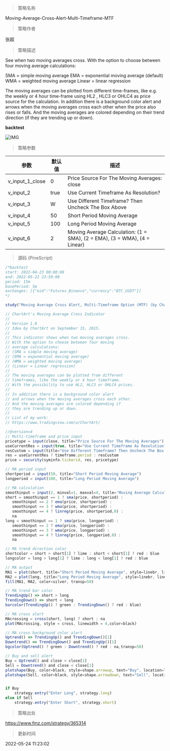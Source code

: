 
> 策略名称

Moving-Average-Cross-Alert-Multi-Timeframe-MTF

> 策略作者

张超

> 策略描述

See when two moving averages cross. With the option to choose between four moving average calculations:

SMA = simple moving average
EMA = exponential moving average (default)
WMA = weighted moving average
Linear = linear regression

The moving averages can be plotted from different time-frames, like e.g. the weekly or 4 hour time-frame using HL2 , HLC3 or OHLC4 as price source for the calculation. In addition there is a background color alert and arrows when the moving averages cross each other when the price also rises or falls. And the moving averages are colored depending on their trend direction (if they are trending up or down).



**backtest**

 ![IMG](https://www.fmz.com/upload/asset/177719604d95d13a9de.png) 

> 策略参数



|参数|默认值|描述|
|----|----|----|
|v_input_1_close|0|Price Source For The Moving Averages: close|high|low|open|hl2|hlc3|hlcc4|ohlc4|
|v_input_2|true|Use Current Timeframe As Resolution?|
|v_input_3|W|Use Different Timeframe? Then Uncheck The Box Above|
|v_input_4|50|Short Period Moving Average|
|v_input_5|100|Long Period Moving Average|
|v_input_6|2|Moving Average Calculation: (1 = SMA), (2 = EMA), (3 = WMA), (4 = Linear)|


> 源码 (PineScript)

``` javascript
/*backtest
start: 2022-04-23 00:00:00
end: 2022-05-22 23:59:00
period: 15m
basePeriod: 5m
exchanges: [{"eid":"Futures_Binance","currency":"BTC_USDT"}]
*/

study("Moving Average Cross Alert, Multi-Timeframe Option (MTF) (by ChartArt)", shorttitle="CA_-_MA_cross", overlay=true)

// ChartArt's Moving Average Cross Indicator
//
// Version 1.0
// Idea by ChartArt on September 15, 2015.
//
// This indicator shows when two moving averages cross.
// With the option to choose between four moving
// average calculations:
// (SMA = simple moving average)
// (EMA = exponential moving average)
// (WMA = weighted moving average)
// (Linear = Linear regression)
//
// The moving averages can be plotted from different
// timeframes, like the weekly or 4 hour timeframe.
// With the possibility to use HL2, HLC3 or OHLC4 prices.
// 
// In addition there is a background color alert
// and arrows when the moving averages cross each other.
// And the moving averages are colored depending if
// they are trending up or down.
//
// List of my work: 
// https://www.tradingview.com/u/ChartArt/

//@version=4
// Multi-timeframe and price input
pricetype = input(close, title="Price Source For The Moving Averages")
useCurrentRes = input(true, title="Use Current Timeframe As Resolution?")
resCustom = input(title="Use Different Timeframe? Then Uncheck The Box Above", defval="W")
res = useCurrentRes ? timeframe.period : resCustom
price = security(syminfo.tickerid, res, pricetype)

// MA period input
shortperiod = input(50, title="Short Period Moving Average")
longperiod = input(100, title="Long Period Moving Average")

// MA calculation
smoothinput = input(2, minval=1, maxval=4, title='Moving Average Calculation: (1 = SMA), (2 = EMA), (3 = WMA), (4 = Linear)')
short = smoothinput == 1 ? sma(price, shortperiod) :
   smoothinput == 2 ? ema(price, shortperiod) :
   smoothinput == 3 ? wma(price, shortperiod) :
   smoothinput == 4 ? linreg(price, shortperiod,0) :
   na
long = smoothinput == 1 ? sma(price, longperiod) :
   smoothinput == 2 ? ema(price, longperiod) :
   smoothinput == 3 ? wma(price, longperiod) :
   smoothinput == 4 ? linreg(price, longperiod,0) :
   na

// MA trend direction color
shortcolor = short > short[1] ? lime : short < short[1] ? red : blue
longcolor = long > long[1] ? lime : long < long[1] ? red : blue

// MA output
MA1 = plot(short, title="Short Period Moving Average", style=linebr, linewidth=2, color=shortcolor)
MA2 = plot(long, title="Long Period Moving Average", style=linebr, linewidth=4, color=longcolor)
fill(MA1, MA2, color=silver, transp=50)

// MA trend bar color
TrendingUp() => short > long 
TrendingDown() => short < long 
barcolor(TrendingUp() ? green : TrendingDown() ? red : blue)

// MA cross alert
MAcrossing = cross(short, long) ? short : na
plot(MAcrossing, style = cross, linewidth = 4,color=black)

// MA cross background color alert
Uptrend() => TrendingUp() and TrendingDown()[1]
Downtrend() => TrendingDown() and TrendingUp()[1]
bgcolor(Uptrend() ? green : Downtrend() ? red : na,transp=50)

// Buy and sell alert
Buy = Uptrend() and close > close[1]
Sell = Downtrend() and close < close[1]
plotshape(Buy, color=black, style=shape.arrowup, text="Buy", location=location.bottom)
plotshape(Sell, color=black, style=shape.arrowdown, text="Sell", location=location.top)


if Buy
    strategy.entry("Enter Long", strategy.long)
else if Sell
    strategy.entry("Enter Short", strategy.short)
```

> 策略出处

https://www.fmz.com/strategy/365314

> 更新时间

2022-05-24 11:23:02
